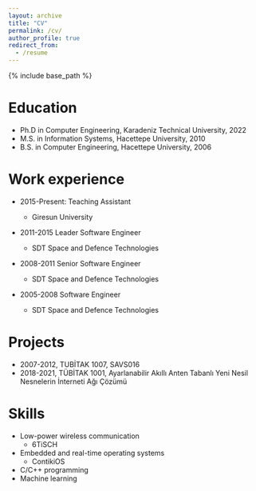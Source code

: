 ```yaml
---
layout: archive
title: "CV"
permalink: /cv/
author_profile: true
redirect_from:
  - /resume
---
```


{% include base_path %}

Education
======

* Ph.D in Computer Engineering, Karadeniz Technical University, 2022
* M.S. in Information Systems, Hacettepe University, 2010
* B.S. in Computer Engineering, Hacettepe University, 2006

Work experience
======
* 2015-Present: Teaching Assistant
  * Giresun University

* 2011-2015 Leader Software Engineer
  * SDT Space and Defence Technologies 

* 2008-2011 Senior Software Engineer
  * SDT Space and Defence Technologies 

* 2005-2008 Software Engineer
  * SDT Space and Defence Technologies 


Projects
======
* 2007-2012, TUBİTAK 1007, SAVS016
* 2018-2021, TÜBİTAK 1001, Ayarlanabilir Akıllı Anten Tabanlı Yeni Nesil Nesnelerin İnterneti Ağı Çözümü

  
Skills
======
* Low-power wireless communication
  * 6TiSCH
* Embedded and real-time operating systems
  * ContikiOS
* C/C++ programming
* Machine learning

